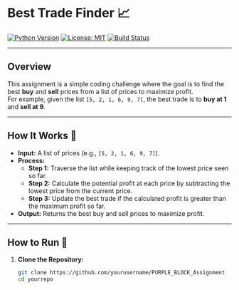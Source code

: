 # Best Trade Finder 📈

[![Python Version](https://img.shields.io/badge/Python-3.8%2B-blue.svg)](https://www.python.org/) [![License: MIT](https://img.shields.io/badge/License-MIT-green.svg)](LICENSE) [![Build Status](https://img.shields.io/badge/build-passing-brightgreen.svg)](https://github.com/yourusername/yourrepo)

---

## Overview
This assignment is a simple coding challenge where the goal is to find the best **buy** and **sell** prices from a list of prices to maximize profit.  
For example, given the list `[5, 2, 1, 6, 9, 7]`, the best trade is to **buy at 1** and **sell at 9**.

---

## How It Works 🤔
- **Input:** A list of prices (e.g., `[5, 2, 1, 6, 9, 7]`).
- **Process:**  
  - **Step 1:** Traverse the list while keeping track of the lowest price seen so far.
  - **Step 2:** Calculate the potential profit at each price by subtracting the lowest price from the current price.
  - **Step 3:** Update the best trade if the calculated profit is greater than the maximum profit so far.
- **Output:** Returns the best buy and sell prices to maximize profit.

---

## How to Run 🚀
1. **Clone the Repository:**
   ```bash
   git clone https://github.com/yourusername/PURPLE_BLOCK_Assignment
   cd yourrepo
